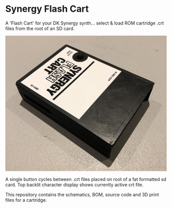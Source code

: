 # Synergy Flash Cart

A 'Flash Cart' for your DK Synergy synth... select & load ROM cartridge .crt files from the root of an SD card.

![Image of Flash Cart](https://raw.githubusercontent.com/mallum/synergy-flash-cart/master/pictures/cart-1.jpg)

A single button cycles between .crt files placed on root of a fat formatted sd card. Top backlit character display shows currently active crt file. 

This repository contains the schematics, BOM, source code and 3D print files for a cartridge. 

